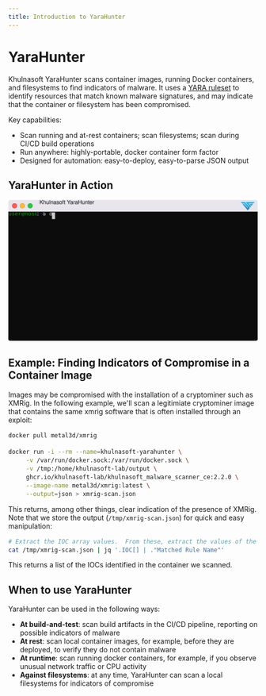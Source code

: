 ```yaml
---
title: Introduction to YaraHunter
---
```


# YaraHunter

Khulnasoft YaraHunter scans container images, running Docker containers, and filesystems to find indicators of malware. It uses a [YARA ruleset](https://github.com/khulnasoft-lab/yara-rules) to identify resources that match known malware signatures, and may indicate that the container or filesystem has been compromised.


Key capabilities:

 * Scan running and at-rest containers; scan filesystems; scan during CI/CD build operations
 * Run anywhere: highly-portable, docker container form factor
 * Designed for automation: easy-to-deploy, easy-to-parse JSON output


## YaraHunter in Action

![Yadare in Action](img/yarahunter.svg)


## Example: Finding Indicators of Compromise in a Container Image

Images may be compromised with the installation of a cryptominer such as XMRig.  In the following example, we'll scan a legitimiate cryptominer image that contains the same xmrig software that is often installed through an exploit:

```bash
docker pull metal3d/xmrig

docker run -i --rm --name=khulnasoft-yarahunter \
     -v /var/run/docker.sock:/var/run/docker.sock \
     -v /tmp:/home/khulnasoft-lab/output \
     ghcr.io/khulnasoft-lab/khulnasoft_malware_scanner_ce:2.2.0 \
     --image-name metal3d/xmrig:latest \
     --output=json > xmrig-scan.json
```

This returns, among other things, clear indication of the presence of XMRig.  Note that we store the output (`/tmp/xmrig-scan.json`) for quick and easy manipulation:

```bash
# Extract the IOC array values.  From these, extract the values of the 'Matched Rule Name' key
cat /tmp/xmrig-scan.json | jq '.IOC[] | ."Matched Rule Name"'
```

This returns a list of the IOCs identified in the container we scanned.

## When to use YaraHunter

YaraHunter can be used in the following ways:

 * **At build-and-test**: scan build artifacts in the CI/CD pipeline, reporting on possible indicators of malware
 * **At rest**: scan local container images, for example, before they are deployed, to verify they do not contain malware
 * **At runtime**: scan running docker containers, for example, if you observe unusual network traffic or CPU activity
 * **Against filesystems**: at any time, YaraHunter can scan a local filesystems for indicators of compromise